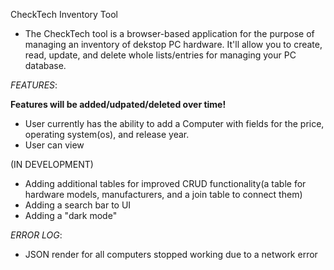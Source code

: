 CheckTech Inventory Tool

- The CheckTech tool is a browser-based application for the purpose of managing an inventory of dekstop PC hardware. It'll allow you to
create, read, update, and delete whole lists/entries for managing your PC database. 

*FEATURES*:

**Features will be added/udpated/deleted over time!**

- User currently has the ability to add a Computer with fields for the price, operating system(os), and release year.
- User can view 

(IN DEVELOPMENT)

- Adding additional tables for improved CRUD functionality(a table for hardware models, manufacturers, and a join table to connect them)
- Adding a search bar to UI
- Adding a "dark mode"

*ERROR LOG*:

- JSON render for all computers stopped working due to a network error

